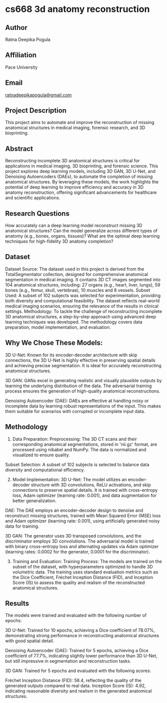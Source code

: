 # cs668 3d anatomy reconstruction

## Author
Ratna Deepika Pogula

## Affiliation
Pace University

## Email
ratnadeepikapogula@gmail.com

## Project Description
This project aims to automate and improve the reconstruction of missing anatomical structures in medical imaging, forensic research, and 3D bioprinting.

## Abstract 
Reconstructing incomplete 3D anatomical structures is critical for applications in medical imaging, 3D bioprinting, and forensic science. This project explores deep learning models, including 3D GAN, 3D U-Net, and Denoising Autoencoders (DAEs), to automate the completion of missing anatomical structures. By leveraging these models, the work highlights the potential of deep learning to improve efficiency and accuracy in 3D anatomy reconstruction, offering significant advancements for healthcare and scientific applications.

## Research Questions
How accurately can a deep learning model reconstruct missing 3D anatomical structures? Can the model generalize across different types of anatomy (e.g., bones, organs, tissues)?
What are the optimal deep learning techniques for high-fidelity 3D anatomy completion?

## Dataset
Dataset Source: The dataset used in this project is derived from the TotalSegmentator collection, designed for comprehensive anatomical segmentation in medical imaging. It contains 3D CT images segmented into 104 anatomical structures, including:
27 organs (e.g., heart, liver, lungs),
59 bones (e.g., femur, skull, vertebrae),
10 muscles and 8 vessels.
Subset Used: A subset of 102 subjects was selected for experimentation, providing both diversity and computational feasibility. The dataset reflects real-world medical imaging scenarios, ensuring the relevance of the results in clinical settings.
Methodology:
To tackle the challenge of reconstructing incomplete 3D anatomical structures, a step-by-step approach using advanced deep learning techniques was developed. The methodology covers data preparation, model implementation, and evaluation.

## Why We Chose These Models:
3D U-Net: Known for its encoder-decoder architecture with skip connections, the 3D U-Net is highly effective in preserving spatial details and achieving precise segmentation. It is ideal for accurately reconstructing anatomical structures.

3D GAN: GANs excel in generating realistic and visually plausible outputs by learning the underlying distribution of the data. The adversarial training process ensures the generation of high-quality anatomical reconstructions.

Denoising Autoencoder (DAE): DAEs are effective at handling noisy or incomplete data by learning robust representations of the input. This makes them suitable for scenarios with corrupted or incomplete input data.

## Methodology
1. Data Preparation:
Preprocessing: The 3D CT scans and their corresponding anatomical segmentations, stored in 'nii.gz' format, are processed using nibabel and NumPy. The data is normalized and visualized to ensure quality.

Subset Selection: A subset of 102 subjects is selected to balance data diversity and computational efficiency.

2. Model Implementation:
3D U-Net: The model utilizes an encoder-decoder structure with 3D convolutions, ReLU activations, and skip connections to preserve spatial details. It is trained with cross-entropy loss, Adam optimizer (learning rate: 0.001), and data augmentation for better generalization.

DAE: The DAE employs an encoder-decoder design to denoise and reconstruct missing structures, trained with Mean Squared Error (MSE) loss and Adam optimizer (learning rate: 0.001), using artificially generated noisy data for training.

3D GAN: The generator uses 3D transposed convolutions, and the discriminator employs 3D convolutions. The adversarial model is trained with binary cross-entropy loss and alternating updates via Adam optimizer (learning rates: 0.0002 for the generator, 0.0001 for the discriminator).

3. Training and Evaluation:
Training Process: The models are trained on the subset of the dataset, with hyperparameters optimized to handle 3D volumetric data. The training uses standard evaluation metrics such as the Dice Coefficient, Fréchet Inception Distance (FID), and Inception Score (IS) to assess the quality and realism of the reconstructed anatomical structures.

## Results
The models were trained and evaluated with the following number of epochs:

3D U-Net: Trained for 10 epochs, achieving a Dice coefficient of 78.07%, demonstrating strong performance in reconstructing anatomical structures with good spatial detail.

Denoising Autoencoder (DAE): Trained for 5 epochs, achieving a Dice coefficient of 77.7%, indicating slightly lower performance than 3D U-Net, but still impressive in segmentation and reconstruction tasks.

3D GAN: Trained for 5 epochs and evaluated with the following scores:

Fréchet Inception Distance (FID): 58.4, reflecting the quality of the generated outputs compared to real data.
Inception Score (IS): 4.92, indicating reasonable diversity and realism in the generated anatomical structures.

